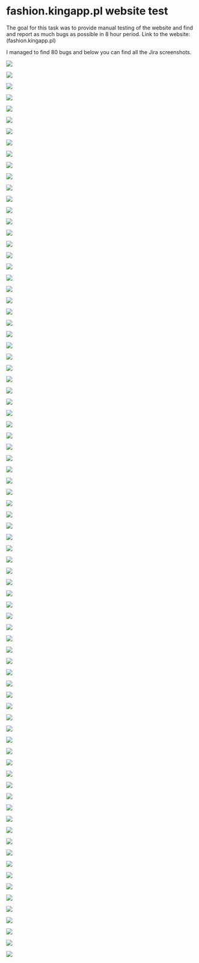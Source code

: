 # fashion.kingapp.pl website test

The goal for this task was to provide manual testing of the website and find and report as much bugs as possible in 8 hour period.
Link to the website: (fashion.kingapp.pl)

I managed to find 80 bugs and below you can find all the Jira screenshots.


![](https://github.com/kkowalRepository/kkowal_portfolio/blob/master/Manual%20Testing/FashionKingApp/KingAppBugs/issue2.png)


![](https://github.com/kkowalRepository/kkowal_portfolio/blob/master/Manual%20Testing/FashionKingApp/KingAppBugs/issue4.png)


![](https://github.com/kkowalRepository/kkowal_portfolio/blob/master/Manual%20Testing/FashionKingApp/KingAppBugs/issue5.png)


![](https://github.com/kkowalRepository/kkowal_portfolio/blob/master/Manual%20Testing/FashionKingApp/KingAppBugs/issue6.png)


![](https://github.com/kkowalRepository/kkowal_portfolio/blob/master/Manual%20Testing/FashionKingApp/KingAppBugs/issue7.png)


![](https://github.com/kkowalRepository/kkowal_portfolio/blob/master/Manual%20Testing/FashionKingApp/KingAppBugs/issue8.png)


![](https://github.com/kkowalRepository/kkowal_portfolio/blob/master/Manual%20Testing/FashionKingApp/KingAppBugs/issue9.png)


![](https://github.com/kkowalRepository/kkowal_portfolio/blob/master/Manual%20Testing/FashionKingApp/KingAppBugs/issue10.png)


![](https://github.com/kkowalRepository/kkowal_portfolio/blob/master/Manual%20Testing/FashionKingApp/KingAppBugs/issue11.png)


![](https://github.com/kkowalRepository/kkowal_portfolio/blob/master/Manual%20Testing/FashionKingApp/KingAppBugs/issue12.png)


![](https://github.com/kkowalRepository/kkowal_portfolio/blob/master/Manual%20Testing/FashionKingApp/KingAppBugs/issue13.png)


![](https://github.com/kkowalRepository/kkowal_portfolio/blob/master/Manual%20Testing/FashionKingApp/KingAppBugs/issue14.png)


![](https://github.com/kkowalRepository/kkowal_portfolio/blob/master/Manual%20Testing/FashionKingApp/KingAppBugs/issue15.png)


![](https://github.com/kkowalRepository/kkowal_portfolio/blob/master/Manual%20Testing/FashionKingApp/KingAppBugs/issue16.png)


![](https://github.com/kkowalRepository/kkowal_portfolio/blob/master/Manual%20Testing/FashionKingApp/KingAppBugs/issue17.png)


![](https://github.com/kkowalRepository/kkowal_portfolio/blob/master/Manual%20Testing/FashionKingApp/KingAppBugs/issue18.png)


![](https://github.com/kkowalRepository/kkowal_portfolio/blob/master/Manual%20Testing/FashionKingApp/KingAppBugs/issue19.png)


![](https://github.com/kkowalRepository/kkowal_portfolio/blob/master/Manual%20Testing/FashionKingApp/KingAppBugs/issue20.png)


![](https://github.com/kkowalRepository/kkowal_portfolio/blob/master/Manual%20Testing/FashionKingApp/KingAppBugs/issue21.png)


![](https://github.com/kkowalRepository/kkowal_portfolio/blob/master/Manual%20Testing/FashionKingApp/KingAppBugs/issue22.png)


![](https://github.com/kkowalRepository/kkowal_portfolio/blob/master/Manual%20Testing/FashionKingApp/KingAppBugs/issue23.png)


![](https://github.com/kkowalRepository/kkowal_portfolio/blob/master/Manual%20Testing/FashionKingApp/KingAppBugs/issue24.png)


![](https://github.com/kkowalRepository/kkowal_portfolio/blob/master/Manual%20Testing/FashionKingApp/KingAppBugs/issue25.png)


![](https://github.com/kkowalRepository/kkowal_portfolio/blob/master/Manual%20Testing/FashionKingApp/KingAppBugs/issue26.png)


![](https://github.com/kkowalRepository/kkowal_portfolio/blob/master/Manual%20Testing/FashionKingApp/KingAppBugs/issue27.png)


![](https://github.com/kkowalRepository/kkowal_portfolio/blob/master/Manual%20Testing/FashionKingApp/KingAppBugs/issue28.png)


![](https://github.com/kkowalRepository/kkowal_portfolio/blob/master/Manual%20Testing/FashionKingApp/KingAppBugs/issue29.png)


![](https://github.com/kkowalRepository/kkowal_portfolio/blob/master/Manual%20Testing/FashionKingApp/KingAppBugs/issue30.png)


![](https://github.com/kkowalRepository/kkowal_portfolio/blob/master/Manual%20Testing/FashionKingApp/KingAppBugs/issue31.png)


![](https://github.com/kkowalRepository/kkowal_portfolio/blob/master/Manual%20Testing/FashionKingApp/KingAppBugs/issue32.png)


![](https://github.com/kkowalRepository/kkowal_portfolio/blob/master/Manual%20Testing/FashionKingApp/KingAppBugs/issue33.png)


![](https://github.com/kkowalRepository/kkowal_portfolio/blob/master/Manual%20Testing/FashionKingApp/KingAppBugs/issue34.png)


![](https://github.com/kkowalRepository/kkowal_portfolio/blob/master/Manual%20Testing/FashionKingApp/KingAppBugs/issue35.png)


![](https://github.com/kkowalRepository/kkowal_portfolio/blob/master/Manual%20Testing/FashionKingApp/KingAppBugs/issue36.png)


![](https://github.com/kkowalRepository/kkowal_portfolio/blob/master/Manual%20Testing/FashionKingApp/KingAppBugs/issue37.png)


![](https://github.com/kkowalRepository/kkowal_portfolio/blob/master/Manual%20Testing/FashionKingApp/KingAppBugs/issue38.png)


![](https://github.com/kkowalRepository/kkowal_portfolio/blob/master/Manual%20Testing/FashionKingApp/KingAppBugs/issue39.png)


![](https://github.com/kkowalRepository/kkowal_portfolio/blob/master/Manual%20Testing/FashionKingApp/KingAppBugs/issue40.png)


![](https://github.com/kkowalRepository/kkowal_portfolio/blob/master/Manual%20Testing/FashionKingApp/KingAppBugs/issue41.png)


![](https://github.com/kkowalRepository/kkowal_portfolio/blob/master/Manual%20Testing/FashionKingApp/KingAppBugs/issue42.png)


![](https://github.com/kkowalRepository/kkowal_portfolio/blob/master/Manual%20Testing/FashionKingApp/KingAppBugs/issue43.png)


![](https://github.com/kkowalRepository/kkowal_portfolio/blob/master/Manual%20Testing/FashionKingApp/KingAppBugs/issue44.png)


![](https://github.com/kkowalRepository/kkowal_portfolio/blob/master/Manual%20Testing/FashionKingApp/KingAppBugs/issue45.png)


![](https://github.com/kkowalRepository/kkowal_portfolio/blob/master/Manual%20Testing/FashionKingApp/KingAppBugs/issue46.png)


![](https://github.com/kkowalRepository/kkowal_portfolio/blob/master/Manual%20Testing/FashionKingApp/KingAppBugs/issue47.png)


![](https://github.com/kkowalRepository/kkowal_portfolio/blob/master/Manual%20Testing/FashionKingApp/KingAppBugs/issue48.png)


![](https://github.com/kkowalRepository/kkowal_portfolio/blob/master/Manual%20Testing/FashionKingApp/KingAppBugs/issue49.png)


![](https://github.com/kkowalRepository/kkowal_portfolio/blob/master/Manual%20Testing/FashionKingApp/KingAppBugs/issue50.png)


![](https://github.com/kkowalRepository/kkowal_portfolio/blob/master/Manual%20Testing/FashionKingApp/KingAppBugs/issue51.png)


![](https://github.com/kkowalRepository/kkowal_portfolio/blob/master/Manual%20Testing/FashionKingApp/KingAppBugs/issue52.png)


![](https://github.com/kkowalRepository/kkowal_portfolio/blob/master/Manual%20Testing/FashionKingApp/KingAppBugs/issue53.png)


![](https://github.com/kkowalRepository/kkowal_portfolio/blob/master/Manual%20Testing/FashionKingApp/KingAppBugs/issue54.png)


![](https://github.com/kkowalRepository/kkowal_portfolio/blob/master/Manual%20Testing/FashionKingApp/KingAppBugs/issue55.png)


![](https://github.com/kkowalRepository/kkowal_portfolio/blob/master/Manual%20Testing/FashionKingApp/KingAppBugs/issue56.png)


![](https://github.com/kkowalRepository/kkowal_portfolio/blob/master/Manual%20Testing/FashionKingApp/KingAppBugs/issue57.png)


![](https://github.com/kkowalRepository/kkowal_portfolio/blob/master/Manual%20Testing/FashionKingApp/KingAppBugs/issue58.png)


![](https://github.com/kkowalRepository/kkowal_portfolio/blob/master/Manual%20Testing/FashionKingApp/KingAppBugs/issue59.png)


![](https://github.com/kkowalRepository/kkowal_portfolio/blob/master/Manual%20Testing/FashionKingApp/KingAppBugs/issue60.png)


![](https://github.com/kkowalRepository/kkowal_portfolio/blob/master/Manual%20Testing/FashionKingApp/KingAppBugs/issue61.png)


![](https://github.com/kkowalRepository/kkowal_portfolio/blob/master/Manual%20Testing/FashionKingApp/KingAppBugs/issue62.png)


![](https://github.com/kkowalRepository/kkowal_portfolio/blob/master/Manual%20Testing/FashionKingApp/KingAppBugs/issue63.png)


![](https://github.com/kkowalRepository/kkowal_portfolio/blob/master/Manual%20Testing/FashionKingApp/KingAppBugs/issue64.png)


![](https://github.com/kkowalRepository/kkowal_portfolio/blob/master/Manual%20Testing/FashionKingApp/KingAppBugs/issue65.png)


![](https://github.com/kkowalRepository/kkowal_portfolio/blob/master/Manual%20Testing/FashionKingApp/KingAppBugs/issue66.png)


![](https://github.com/kkowalRepository/kkowal_portfolio/blob/master/Manual%20Testing/FashionKingApp/KingAppBugs/issue67.png)


![](https://github.com/kkowalRepository/kkowal_portfolio/blob/master/Manual%20Testing/FashionKingApp/KingAppBugs/issue68.png)


![](https://github.com/kkowalRepository/kkowal_portfolio/blob/master/Manual%20Testing/FashionKingApp/KingAppBugs/issue69.png)


![](https://github.com/kkowalRepository/kkowal_portfolio/blob/master/Manual%20Testing/FashionKingApp/KingAppBugs/issue70.png)


![](https://github.com/kkowalRepository/kkowal_portfolio/blob/master/Manual%20Testing/FashionKingApp/KingAppBugs/issue71.png)


![](https://github.com/kkowalRepository/kkowal_portfolio/blob/master/Manual%20Testing/FashionKingApp/KingAppBugs/issue72.png)


![](https://github.com/kkowalRepository/kkowal_portfolio/blob/master/Manual%20Testing/FashionKingApp/KingAppBugs/issue73.png)


![](https://github.com/kkowalRepository/kkowal_portfolio/blob/master/Manual%20Testing/FashionKingApp/KingAppBugs/issue74.png)


![](https://github.com/kkowalRepository/kkowal_portfolio/blob/master/Manual%20Testing/FashionKingApp/KingAppBugs/issue75.png)


![](https://github.com/kkowalRepository/kkowal_portfolio/blob/master/Manual%20Testing/FashionKingApp/KingAppBugs/issue76.png)


![](https://github.com/kkowalRepository/kkowal_portfolio/blob/master/Manual%20Testing/FashionKingApp/KingAppBugs/issue77.png)


![](https://github.com/kkowalRepository/kkowal_portfolio/blob/master/Manual%20Testing/FashionKingApp/KingAppBugs/issue78.png)


![](https://github.com/kkowalRepository/kkowal_portfolio/blob/master/Manual%20Testing/FashionKingApp/KingAppBugs/issue79.png)


![](https://github.com/kkowalRepository/kkowal_portfolio/blob/master/Manual%20Testing/FashionKingApp/KingAppBugs/issue80.png)


![](https://github.com/kkowalRepository/kkowal_portfolio/blob/master/Manual%20Testing/FashionKingApp/KingAppBugs/issue1.png)


![](https://github.com/kkowalRepository/kkowal_portfolio/blob/master/Manual%20Testing/FashionKingApp/KingAppBugs/issue3.png)


